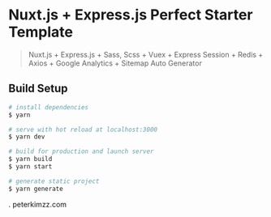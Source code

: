 # Nuxt.js + Express.js Perfect Starter Template

> Nuxt.js + Express.js + Sass, Scss + Vuex + Express Session + Redis + Axios + Google Analytics + Sitemap Auto Generator

## Build Setup

```bash
# install dependencies
$ yarn

# serve with hot reload at localhost:3000
$ yarn dev

# build for production and launch server
$ yarn build
$ yarn start

# generate static project
$ yarn generate
```

.
peterkimzz.com
